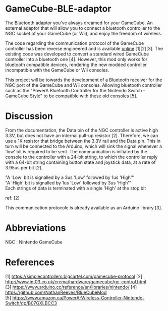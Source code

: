# GameCube-BLE-adaptor  
The Bluetooth adaptor you've always dreamed for your GameCube. An external adaptor that will allow you to connect a bluetooth controller to the NGC socket of your GameCube (or Wii), and enjoy the freedom of wireless.  
  
The code regarding the communication protocol of the GameCube controller has been reverse engineered and is available [online](https://www.arduino.cc/reference/en/libraries/nintendo/) [1][2][3]. The existing code was developed to convert a standard wired GameCube controller into a bluetooth one [4]. However, this mod only works for bluetooth compatible devices, rendering the new modded controller incompatible with the GameCube or Wii consoles.  
  
This project will be towards the development of a Bluetooth receiver for the NGC port of the GameCube and Wii consoles. Allowing bluetooth controller such as the "PowerA Bluetooth Controller for the Nintendo Switch - GameCube Style" to be compatible with these old consoles [5].  
  
# Discussion  
From the documentation, the Data pin of the NGC controller is active high 3.3V, but does not have an internal pull-up resistor [2]. Therefore, we can use a 1K resistor that bridge between the 3.3V rail and the Data pin. This in turn will be connected to the Arduino, which will sink the signal whenever a 'low' bit is required to be sent. The communication is initiated by the console to the controller with a 24-bit string, to which the controller reply with a 64-bit string containing button state and joystick data, at a rate of 3.95us per bit [2].  
  
"A 'Low' bit is signalled by a 3us 'Low' followed by 1us 'High'"  
"A 'High' bit is signalled by 1us 'Low' followed by 3us 'High'"  
Each strings of data is terminated with a single 'High' at the stop bit  
  
ref: [2]  
  
This communication protocole is already available as an Arduino library [3].  
  
# Abbreviations  
NGC : Nintendo GameCube  
  
# References  
[1] https://simplecontrollers.bigcartel.com/gamecube-protocol 
[2] http://www.int03.co.uk/crema/hardware/gamecube/gc-control.html  
[3] https://www.arduino.cc/reference/en/libraries/nintendo/
[4] https://github.com/NathanReeves/BlueCubeMod  
[5] https://www.amazon.ca/PowerA-Wireless-Controller-Nintendo-Switch/dp/B07GXLBCC3  
  
